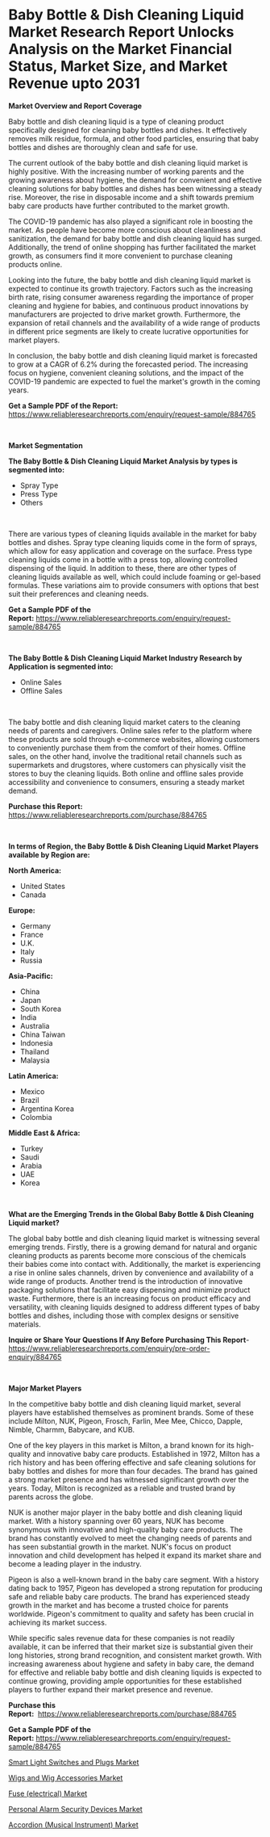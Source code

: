 <p><h1>Baby Bottle & Dish Cleaning Liquid Market Research Report Unlocks Analysis on the Market Financial Status, Market Size, and Market Revenue upto 2031</h1></p><p><strong>Market Overview and Report Coverage</strong></p>
<p><p>Baby bottle and dish cleaning liquid is a type of cleaning product specifically designed for cleaning baby bottles and dishes. It effectively removes milk residue, formula, and other food particles, ensuring that baby bottles and dishes are thoroughly clean and safe for use.</p><p>The current outlook of the baby bottle and dish cleaning liquid market is highly positive. With the increasing number of working parents and the growing awareness about hygiene, the demand for convenient and effective cleaning solutions for baby bottles and dishes has been witnessing a steady rise. Moreover, the rise in disposable income and a shift towards premium baby care products have further contributed to the market growth.</p><p>The COVID-19 pandemic has also played a significant role in boosting the market. As people have become more conscious about cleanliness and sanitization, the demand for baby bottle and dish cleaning liquid has surged. Additionally, the trend of online shopping has further facilitated the market growth, as consumers find it more convenient to purchase cleaning products online.</p><p>Looking into the future, the baby bottle and dish cleaning liquid market is expected to continue its growth trajectory. Factors such as the increasing birth rate, rising consumer awareness regarding the importance of proper cleaning and hygiene for babies, and continuous product innovations by manufacturers are projected to drive market growth. Furthermore, the expansion of retail channels and the availability of a wide range of products in different price segments are likely to create lucrative opportunities for market players.</p><p>In conclusion, the baby bottle and dish cleaning liquid market is forecasted to grow at a CAGR of 6.2% during the forecasted period. The increasing focus on hygiene, convenient cleaning solutions, and the impact of the COVID-19 pandemic are expected to fuel the market's growth in the coming years.</p></p>
<p><strong>Get a Sample PDF of the Report:</strong> <a href="https://www.reliableresearchreports.com/enquiry/request-sample/884765">https://www.reliableresearchreports.com/enquiry/request-sample/884765</a></p>
<p>&nbsp;</p>
<p><strong>Market Segmentation</strong></p>
<p><strong>The Baby Bottle & Dish Cleaning Liquid Market Analysis by types is segmented into:</strong></p>
<p><ul><li>Spray Type</li><li>Press Type</li><li>Others</li></ul></p>
<p>&nbsp;</p>
<p><p>There are various types of cleaning liquids available in the market for baby bottles and dishes. Spray type cleaning liquids come in the form of sprays, which allow for easy application and coverage on the surface. Press type cleaning liquids come in a bottle with a press top, allowing controlled dispensing of the liquid. In addition to these, there are other types of cleaning liquids available as well, which could include foaming or gel-based formulas. These variations aim to provide consumers with options that best suit their preferences and cleaning needs.</p></p>
<p><strong>Get a Sample PDF of the Report:</strong>&nbsp;<a href="https://www.reliableresearchreports.com/enquiry/request-sample/884765">https://www.reliableresearchreports.com/enquiry/request-sample/884765</a></p>
<p>&nbsp;</p>
<p><strong>The Baby Bottle & Dish Cleaning Liquid Market Industry Research by Application is segmented into:</strong></p>
<p><ul><li>Online Sales</li><li>Offline Sales</li></ul></p>
<p>&nbsp;</p>
<p><p>The baby bottle and dish cleaning liquid market caters to the cleaning needs of parents and caregivers. Online sales refer to the platform where these products are sold through e-commerce websites, allowing customers to conveniently purchase them from the comfort of their homes. Offline sales, on the other hand, involve the traditional retail channels such as supermarkets and drugstores, where customers can physically visit the stores to buy the cleaning liquids. Both online and offline sales provide accessibility and convenience to consumers, ensuring a steady market demand.</p></p>
<p><strong>Purchase this Report:</strong>&nbsp; <a href="https://www.reliableresearchreports.com/purchase/884765">https://www.reliableresearchreports.com/purchase/884765</a></p>
<p>&nbsp;</p>
<p><strong>In terms of Region, the Baby Bottle & Dish Cleaning Liquid Market Players available by Region are:</strong></p>
<p>
    <p> <strong> North America: </strong>
        <ul>
            <li>United States</li>
            <li>Canada</li>
        </ul>
        </p> 
    <p> <strong> Europe: </strong>
        <ul>
            <li>Germany</li>
            <li>France</li>
            <li>U.K.</li>
            <li>Italy</li>
            <li>Russia</li>
        </ul>
        </p> 
    <p> <strong> Asia-Pacific: </strong>
        <ul>
            <li>China</li>
            <li>Japan</li>
            <li>South Korea</li>
            <li>India</li>
            <li>Australia</li>
            <li>China Taiwan</li>
            <li>Indonesia</li>
            <li>Thailand</li>
            <li>Malaysia</li>
        </ul>
        </p> 
    <p> <strong> Latin America: </strong>
        <ul>
            <li>Mexico</li>
            <li>Brazil</li>
            <li>Argentina Korea</li>
            <li>Colombia</li>
        </ul>
        </p> 
    <p> <strong> Middle East & Africa: </strong>
        <ul>
            <li>Turkey</li>
            <li>Saudi</li>
            <li>Arabia</li>
            <li>UAE</li>
            <li>Korea</li>
        </ul>
    </p>
    </p>
<p>&nbsp;</p>
<p><strong>What are the Emerging Trends in the Global Baby Bottle & Dish Cleaning Liquid market?</strong></p>
<p><p>The global baby bottle and dish cleaning liquid market is witnessing several emerging trends. Firstly, there is a growing demand for natural and organic cleaning products as parents become more conscious of the chemicals their babies come into contact with. Additionally, the market is experiencing a rise in online sales channels, driven by convenience and availability of a wide range of products. Another trend is the introduction of innovative packaging solutions that facilitate easy dispensing and minimize product waste. Furthermore, there is an increasing focus on product efficacy and versatility, with cleaning liquids designed to address different types of baby bottles and dishes, including those with complex designs or sensitive materials.</p></p>
<p><strong>Inquire or Share Your Questions If Any Before Purchasing This Report</strong>- <a href="https://www.reliableresearchreports.com/enquiry/pre-order-enquiry/884765">https://www.reliableresearchreports.com/enquiry/pre-order-enquiry/884765</a></p>
<p>&nbsp;</p>
<p><strong>Major Market Players</strong></p>
<p><p>In the competitive baby bottle and dish cleaning liquid market, several players have established themselves as prominent brands. Some of these include Milton, NUK, Pigeon, Frosch, Farlin, Mee Mee, Chicco, Dapple, Nimble, Charmm, Babycare, and KUB.</p><p>One of the key players in this market is Milton, a brand known for its high-quality and innovative baby care products. Established in 1972, Milton has a rich history and has been offering effective and safe cleaning solutions for baby bottles and dishes for more than four decades. The brand has gained a strong market presence and has witnessed significant growth over the years. Today, Milton is recognized as a reliable and trusted brand by parents across the globe.</p><p>NUK is another major player in the baby bottle and dish cleaning liquid market. With a history spanning over 60 years, NUK has become synonymous with innovative and high-quality baby care products. The brand has constantly evolved to meet the changing needs of parents and has seen substantial growth in the market. NUK's focus on product innovation and child development has helped it expand its market share and become a leading player in the industry.</p><p>Pigeon is also a well-known brand in the baby care segment. With a history dating back to 1957, Pigeon has developed a strong reputation for producing safe and reliable baby care products. The brand has experienced steady growth in the market and has become a trusted choice for parents worldwide. Pigeon's commitment to quality and safety has been crucial in achieving its market success.</p><p>While specific sales revenue data for these companies is not readily available, it can be inferred that their market size is substantial given their long histories, strong brand recognition, and consistent market growth. With increasing awareness about hygiene and safety in baby care, the demand for effective and reliable baby bottle and dish cleaning liquids is expected to continue growing, providing ample opportunities for these established players to further expand their market presence and revenue.</p></p>
<p><strong>Purchase this Report:</strong>&nbsp;&nbsp;<a href="https://www.reliableresearchreports.com/purchase/884765">https://www.reliableresearchreports.com/purchase/884765</a></p>
<p></p>
<p><strong>Get a Sample PDF of the Report:</strong>&nbsp;<a href="https://www.reliableresearchreports.com/enquiry/request-sample/884765">https://www.reliableresearchreports.com/enquiry/request-sample/884765</a></p>
<p><p><a href="https://github.com/mabutironaldo/Market-Research-Report-List-2/blob/main/smart-light-switches-and-plugs-market.md">Smart Light Switches and Plugs Market</a></p><p><a href="https://github.com/lbird53714/Market-Research-Report-List-2/blob/main/wigs-and-wig-accessories-market.md">Wigs and Wig Accessories Market</a></p><p><a href="https://github.com/ashepherd82/Market-Research-Report-List-2/blob/main/fuse-electrical-market.md">Fuse (electrical) Market</a></p><p><a href="https://github.com/FassouRP/Market-Research-Report-List-2/blob/main/personal-alarm-security-devices-market.md">Personal Alarm Security Devices Market</a></p><p><a href="https://github.com/castoriffic/Market-Research-Report-List-2/blob/main/accordion-musical-instrument-market.md">Accordion (Musical Instrument) Market</a></p></p>